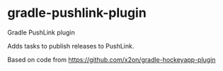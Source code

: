 # gradle-pushlink-plugin
Gradle PushLink plugin

Adds tasks to publish releases to PushLink.

Based on code from https://github.com/x2on/gradle-hockeyapp-plugin
